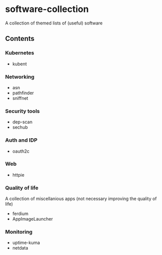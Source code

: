 # software-collection

A collection of themed lists of (useful) software

## Contents

### Kubernetes

- kubent

### Networking

- asn
- pathfinder
- sniffnet

### Security tools

- dep-scan
- sechub

### Auth and IDP

- oauth2c

### Web

- httpie

### Quality of life

A collection of miscellanious apps (not necessary improving the quality of life)

- ferdium
- AppImageLauncher

### Monitoring

- uptime-kuma
- netdata
